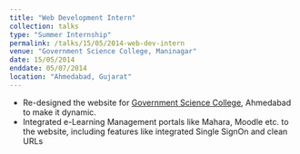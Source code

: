 ```yaml
---
title: "Web Development Intern"
collection: talks
type: "Summer Internship"
permalink: /talks/15/05/2014-web-dev-intern
venue: "Government Science College, Maninagar"
date: 15/05/2014
enddate: 05/07/2014
location: "Ahmedabad, Gujarat"
---
```


* Re-designed the website for [Government Science College](http://gscitech.ac.in/), Ahmedabad to make it dynamic.
* Integrated e-Learning Management portals like Mahara, Moodle etc. to the website, including features like integrated Single SignOn and clean URLs
